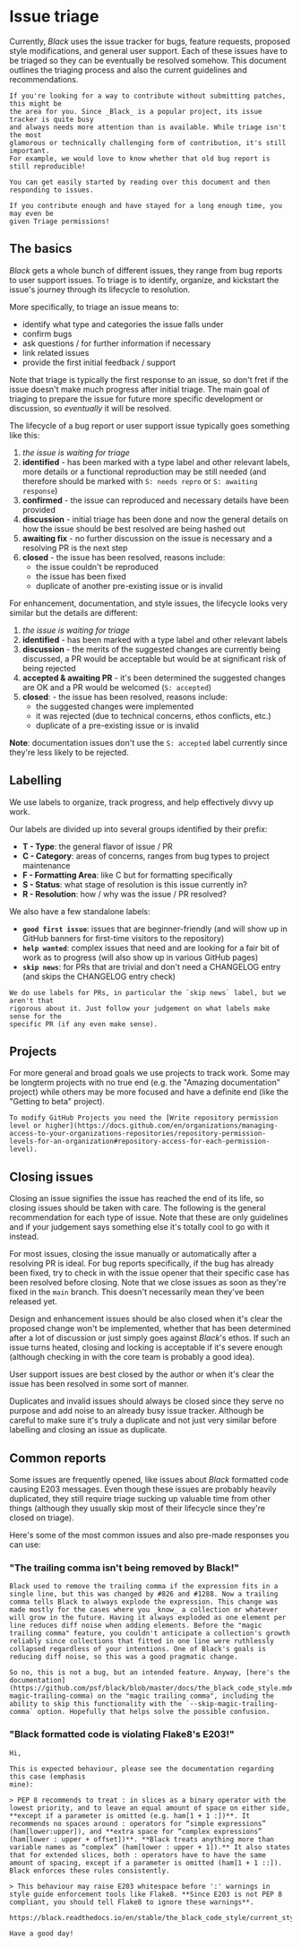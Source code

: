 # Issue triage 
 
Currently, _Black_ uses the issue tracker for bugs, feature requests, proposed style 
modifications, and general user support. Each of these issues have to be triaged so they 
can be eventually be resolved somehow. This document outlines the triaging process and 
also the current guidelines and recommendations. 
 
```{tip} 
If you're looking for a way to contribute without submitting patches, this might be 
the area for you. Since _Black_ is a popular project, its issue tracker is quite busy 
and always needs more attention than is available. While triage isn't the most 
glamorous or technically challenging form of contribution, it's still important. 
For example, we would love to know whether that old bug report is still reproducible! 
 
You can get easily started by reading over this document and then responding to issues. 
 
If you contribute enough and have stayed for a long enough time, you may even be 
given Triage permissions! 
``` 
 
## The basics 
 
_Black_ gets a whole bunch of different issues, they range from bug reports to user 
support issues. To triage is to identify, organize, and kickstart the issue's journey 
through its lifecycle to resolution. 
 
More specifically, to triage an issue means to: 
 
- identify what type and categories the issue falls under 
- confirm bugs 
- ask questions / for further information if necessary 
- link related issues 
- provide the first initial feedback / support 
 
Note that triage is typically the first response to an issue, so don't fret if the issue 
doesn't make much progress after initial triage. The main goal of triaging to prepare 
the issue for future more specific development or discussion, so _eventually_ it will be 
resolved. 
 
The lifecycle of a bug report or user support issue typically goes something like this: 
 
1. _the issue is waiting for triage_ 
2. **identified** - has been marked with a type label and other relevant labels, more 
   details or a functional reproduction may be still needed (and therefore should be 
   marked with `S: needs repro` or `S: awaiting response`) 
3. **confirmed** - the issue can reproduced and necessary details have been provided 
4. **discussion** - initial triage has been done and now the general details on how the 
   issue should be best resolved are being hashed out 
5. **awaiting fix** - no further discussion on the issue is necessary and a resolving PR 
   is the next step 
6. **closed** - the issue has been resolved, reasons include: 
   - the issue couldn't be reproduced 
   - the issue has been fixed 
   - duplicate of another pre-existing issue or is invalid 
 
For enhancement, documentation, and style issues, the lifecycle looks very similar but 
the details are different: 
 
1. _the issue is waiting for triage_ 
2. **identified** - has been marked with a type label and other relevant labels 
3. **discussion** - the merits of the suggested changes are currently being discussed, a 
   PR would be acceptable but would be at significant risk of being rejected 
4. **accepted & awaiting PR** - it's been determined the suggested changes are OK and a 
   PR would be welcomed (`S: accepted`) 
5. **closed**: - the issue has been resolved, reasons include: 
   - the suggested changes were implemented 
   - it was rejected (due to technical concerns, ethos conflicts, etc.) 
   - duplicate of a pre-existing issue or is invalid 
 
**Note**: documentation issues don't use the `S: accepted` label currently since they're 
less likely to be rejected. 
 
## Labelling 
 
We use labels to organize, track progress, and help effectively divvy up work. 
 
Our labels are divided up into several groups identified by their prefix: 
 
- **T - Type**: the general flavor of issue / PR 
- **C - Category**: areas of concerns, ranges from bug types to project maintenance 
- **F - Formatting Area**: like C but for formatting specifically 
- **S - Status**: what stage of resolution is this issue currently in? 
- **R - Resolution**: how / why was the issue / PR resolved? 
 
We also have a few standalone labels: 
 
- **`good first issue`**: issues that are beginner-friendly (and will show up in GitHub 
  banners for first-time visitors to the repository) 
- **`help wanted`**: complex issues that need and are looking for a fair bit of work as 
  to progress (will also show up in various GitHub pages) 
- **`skip news`**: for PRs that are trivial and don't need a CHANGELOG entry (and skips 
  the CHANGELOG entry check) 
 
```{note} 
We do use labels for PRs, in particular the `skip news` label, but we aren't that 
rigorous about it. Just follow your judgement on what labels make sense for the 
specific PR (if any even make sense). 
``` 
 
## Projects 
 
For more general and broad goals we use projects to track work. Some may be longterm 
projects with no true end (e.g. the "Amazing documentation" project) while others may be 
more focused and have a definite end (like the "Getting to beta" project). 
 
```{note} 
To modify GitHub Projects you need the [Write repository permission level or higher](https://docs.github.com/en/organizations/managing-access-to-your-organizations-repositories/repository-permission-levels-for-an-organization#repository-access-for-each-permission-level). 
``` 
 
## Closing issues 
 
Closing an issue signifies the issue has reached the end of its life, so closing issues 
should be taken with care. The following is the general recommendation for each type of 
issue. Note that these are only guidelines and if your judgement says something else 
it's totally cool to go with it instead. 
 
For most issues, closing the issue manually or automatically after a resolving PR is 
ideal. For bug reports specifically, if the bug has already been fixed, try to check in 
with the issue opener that their specific case has been resolved before closing. Note 
that we close issues as soon as they're fixed in the `main` branch. This doesn't 
necessarily mean they've been released yet. 
 
Design and enhancement issues should be also closed when it's clear the proposed change 
won't be implemented, whether that has been determined after a lot of discussion or just 
simply goes against _Black_'s ethos. If such an issue turns heated, closing and locking 
is acceptable if it's severe enough (although checking in with the core team is probably 
a good idea). 
 
User support issues are best closed by the author or when it's clear the issue has been 
resolved in some sort of manner. 
 
Duplicates and invalid issues should always be closed since they serve no purpose and 
add noise to an already busy issue tracker. Although be careful to make sure it's truly 
a duplicate and not just very similar before labelling and closing an issue as 
duplicate. 
 
## Common reports 
 
Some issues are frequently opened, like issues about _Black_ formatted code causing E203 
messages. Even though these issues are probably heavily duplicated, they still require 
triage sucking up valuable time from other things (although they usually skip most of 
their lifecycle since they're closed on triage). 
 
Here's some of the most common issues and also pre-made responses you can use: 
 
### "The trailing comma isn't being removed by Black!" 
 
```text 
Black used to remove the trailing comma if the expression fits in a single line, but this was changed by #826 and #1288. Now a trailing comma tells Black to always explode the expression. This change was made mostly for the cases where you _know_ a collection or whatever will grow in the future. Having it always exploded as one element per line reduces diff noise when adding elements. Before the "magic trailing comma" feature, you couldn't anticipate a collection's growth reliably since collections that fitted in one line were ruthlessly collapsed regardless of your intentions. One of Black's goals is reducing diff noise, so this was a good pragmatic change. 
 
So no, this is not a bug, but an intended feature. Anyway, [here's the documentation](https://github.com/psf/black/blob/master/docs/the_black_code_style.md#the-magic-trailing-comma) on the "magic trailing comma", including the ability to skip this functionality with the `--skip-magic-trailing-comma` option. Hopefully that helps solve the possible confusion. 
``` 
 
### "Black formatted code is violating Flake8's E203!" 
 
```text 
Hi, 
 
This is expected behaviour, please see the documentation regarding this case (emphasis 
mine): 
 
> PEP 8 recommends to treat : in slices as a binary operator with the lowest priority, and to leave an equal amount of space on either side, **except if a parameter is omitted (e.g. ham[1 + 1 :])**. It recommends no spaces around : operators for “simple expressions” (ham[lower:upper]), and **extra space for “complex expressions” (ham[lower : upper + offset])**. **Black treats anything more than variable names as “complex” (ham[lower : upper + 1]).** It also states that for extended slices, both : operators have to have the same amount of spacing, except if a parameter is omitted (ham[1 + 1 ::]). Black enforces these rules consistently. 
 
> This behaviour may raise E203 whitespace before ':' warnings in style guide enforcement tools like Flake8. **Since E203 is not PEP 8 compliant, you should tell Flake8 to ignore these warnings**. 
 
https://black.readthedocs.io/en/stable/the_black_code_style/current_style.html#slices 
 
Have a good day! 
``` 
                                                                                                                                                                                                                                                 
